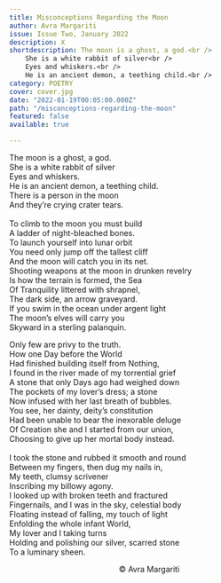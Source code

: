 ```yaml
---
title: Misconceptions Regarding the Moon
author: Avra Margariti
issue: Issue Two, January 2022
description: X
shortdescription: The moon is a ghost, a god.<br />
    She is a white rabbit of silver<br />
    Eyes and whiskers.<br />
    He is an ancient demon, a teething child.<br />
category: POETRY
cover: cover.jpg
date: "2022-01-19T00:05:00.000Z"
path: "/misconceptions-regarding-the-moon"
featured: false
available: true

---
```


The moon is a ghost, a god.<br />
She is a white rabbit of silver<br />
Eyes and whiskers.<br />
He is an ancient demon, a teething child.<br />
There is a person in the moon<br />
And they’re crying crater tears.<br />
<br />
To climb to the moon you must build<br />
A ladder of night-bleached bones.<br />
To launch yourself into lunar orbit<br />
You need only jump off the tallest cliff<br />
And the moon will catch you in its net.<br />
Shooting weapons at the moon in drunken revelry<br />
Is how the terrain is formed, the Sea<br />
Of Tranquility littered with shrapnel,<br />
The dark side, an arrow graveyard.<br />
If you swim in the ocean under argent light<br />
The moon’s elves will carry you<br />
Skyward in a sterling palanquin.<br />

Only few are privy to the truth.<br />
How one Day before the World<br />
Had finished building itself from Nothing,<br />
I found in the river made of my torrential grief<br />
A stone that only Days ago had weighed down<br />
The pockets of my lover’s dress; a stone<br />
Now infused with her last breath of bubbles.<br />
You see, her dainty, deity’s constitution<br />
Had been unable to bear the inexorable deluge<br />
Of Creation she and I started from our union,<br />
Choosing to give up her mortal body instead.<br />
<br />
I took the stone and rubbed it smooth and round<br />
Between my fingers, then dug my nails in,<br />
My teeth, clumsy scrivener<br />
Inscribing my billowy agony.<br />
I looked up with broken teeth and fractured<br />
Fingernails, and I was in the sky, celestial body<br />
Floating instead of falling, my touch of light<br />
Enfolding the whole infant World,<br />
My lover and I taking turns<br />
Holding and polishing our silver, scarred stone<br />
To a luminary sheen.<br />


<p style="text-align: center;">© Avra Margariti</p>